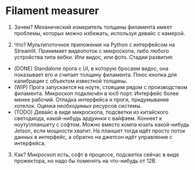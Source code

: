 # Filament measurer

1. Зачем?
  Механический измеритель толщины филамента имеет проблемы, которых можно избежать, используя девайс с камерой.
  
2. Что?
  Мультипоточное приложение на Python с интерфейсом на Streamlit. Принимает видеопоток с микроскопа, либо любого устройства типа вебки. Или видос, или фото. Стадии развития:
  - (DONE) Standalone прога с UI, в которую бросаем видос, она показывает его и считает толщину филамента. Плюс кнопка для калибрации с объектом известной толщины.
  - (WIP) Прога запускается на ноуте, стоящим рядом с производством филамента. Микроскоп подключён в юсб порт. Интерфейс более менее рабочий. Отладка интерфейса и проги, придумывание хотелок. Оценка необходимых ресурсов системы.
  - (TODO) Девайс в виде микроскопа, подсветки из китайского светодиода, какой-нибудь ардуинки с вайфаем. Коннект к ноуту\планшету с софтом. Можно вместо компа юзать какой-нибудь Jetson, если мощности хватит. На планшет тогда идёт просто поток данных в интерфейс, а обратно на джетсон идёт управление с интерфейса.

3. Как?
  Микроскоп есть, софт в процессе, подсветка сейчас в виде прожектора, но надо бы поменять на что-нибудь от 12В. 


